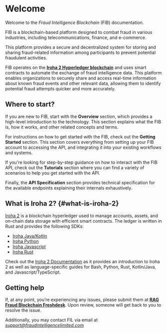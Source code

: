# Welcome

Welcome to the *Fraud Intelligence Blockchain* (FIB) documentation.

FIB is a blockchain-based platform designed to combat fraud in various industries, including telecommunications, finance, and e-commerce.

This platform provides a secure and decentralized system for storing and sharing fraud-related information among participants to prevent potential fraudulent activities.

FIB operates on the [**Iroha 2 Hyperledger blockchain**](/#what-is-iroha-2) and uses smart contracts to automate the exchange of fraud intelligence data. This platform enables organizations to securely share and access real-time information about known fraud events and other relevant data, allowing them to identify potential fraud attempts quicker and more accurately.

## Where to start?

If you are new to FIB, start with the **Overview** section, which provides a high-level introduction to the technology. This section explains what the FIB is, how it works, and other related concepts and terms.

For instructions on how to get started with the FIB, check out the **Getting Started** section. This section covers everything from setting up your FIB account to accessing the API, and integrating it into your existing workflows and systems.

If you're looking for step-by-step guidance on how to interact with the FIB API, check out the **Tutorials** section where you can find a variety of scenarios to help you get started with the API.

Finally, the **API Specification** section provides technical specification for the available endpoints explaining their internals exhaustively.

## What is Iroha 2? {#what-is-iroha-2}

[Iroha 2](https://github.com/hyperledger/iroha/tree/iroha2) is a blockchain hyperledger used to manage accounts, assets, and on-chain data storage with efficient smart contracts. The ledger is written in Rust and provides the following SDKs:

- [Iroha Java/Kotlin](https://github.com/hyperledger/iroha-java/tree/iroha2-dev)
- [Iroha Python](https://github.com/hyperledger/iroha-python)
- [Iroha Javascript](https://github.com/hyperledger/iroha-javascript/tree/iroha2)
- [Iroha Rust](https://github.com/hyperledger/iroha/tree/iroha2-lts/client)

Check out the [Iroha 2 Documentation](https://hyperledger.github.io/iroha-2-docs/) as it provides an introduction to Iroha 2 as well as language-specific guides for Bash, Python, Rust, Kotlin/Java, and Javascript/TypeScript.

## Getting help

If, at any point, you’re experiencing any issues, please submit them at [**RAG Fraud Blockchain Freshdesk**](https://ragfraudblockchain.freshdesk.com/a/dashboard/default). Upon review, someone will get back to you to resolve the issue.

Additionally, you may contact FIL via email at *[support@fraudintelligencelimited.com](support@fraudintelligencelimited.com)*

